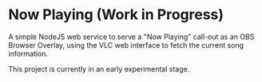 # Now Playing (Work in Progress)

A simple NodeJS web service to serve a "Now Playing" call-out as an OBS Browser
Overlay, using the VLC web interface to fetch the current song information.

This project is currently in an early experimental stage.
